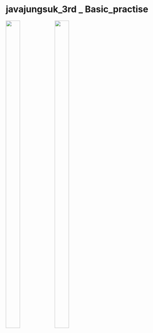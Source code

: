 # javajungsuk_3rd _ Basic_practise


<img src = "https://user-images.githubusercontent.com/86302876/215315349-758f6c04-51d3-4e38-b92f-0843197f6670.jpg" width ="30%" height="50%">
<img src = "https://user-images.githubusercontent.com/86302876/220327088-1ac4cfe3-eb9e-4f1c-be5a-6eafe259cbfb.jpg" width ="30%" height = "50%">






